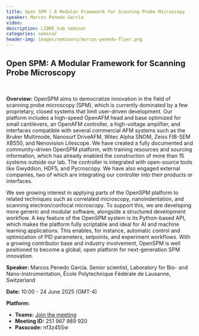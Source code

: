 ```yaml
---
title: Open SPM | A Modular Framework for Scanning Probe Microscopy
speaker: Marcos Penedo Garcia
video: 
description: LIBRE_hub seminar
categories: seminar
header-img: images/seminars/marcos-penedo-flyer.png
---
```


## Open SPM: A Modular Framework for Scanning Probe Microscopy
<br>

**Overview:** 
OpenSPM aims to democratize innovation in the field of scanning probe microscopy (SPM), which is currently dominated by a few proprietary, closed systems that limit user-driven development. Our platform includes a high-speed OpenAFM head and base optimized for small cantilevers, an OpenAFM controller, a high-voltage amplifier, and interfaces compatible with several commercial AFM systems such as the Bruker Multimode, Nanosurf DriveAFM, Witec Alpha SNOM, Zeiss FIB-SEM XB550, and Nenovision Litescope. We have created a fully documented and community-driven OpenSPM platform, with training resources and sourcing information, which has already enabled the construction of more than 15 systems outside our lab. The controller is integrated with open-source tools like Gwyddion, HDF5, and Pycroscopy. We have also engaged external companies, two of which are integrating our controller into their products or interfaces.

We see growing interest in applying parts of the OpenSPM platform to related techniques such as correlated microscopy, nanoindentation, and scanning electron/confocal microscopy. To support this, we are developing more generic and modular software, alongside a structured development workflow. A key feature of the OpenSPM system is its Python-based API, which makes the platform fully scriptable and ideal for AI and machine learning applications. This enables, for instance, automatic control and optimization of PID parameters, setpoints, and experiment workflows. With a growing contributor base and industry involvement, OpenSPM is well positioned to become a global, open platform for next-generation SPM innovation.

**Speaker:** Marcos Penedo Garcia. Senior scientist, Laboratory for Bio- and Nano-Instrumentation, École Polytechnique Fédérale de Lausanne, Switzerland

**Date:** 10:00 - 24 June 2025 (GMT-4)

**Platform:**
- **Teams:** [Join the meeting](https://teams.microsoft.com/l/meetup-join/19%3ameeting_NTA5ZjE5MjctY2U3YS00M2U0LTk4NDctMTYyN2QyOTY4OTFm%40thread.v2/0?context=%7b%22Tid%22%3a%225ff5d9fa-f83f-4ac1-a4d2-eb48ea0a00d2%22%2c%22Oid%22%3a%22b066b156-36d2-4bf1-8723-85ab0bba4b91%22%7d)
- **Meeting ID:** 251 967 989 920
- **Passcode:** nf3z45Sw